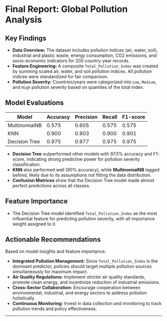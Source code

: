 # Final Report: Global Pollution Analysis

## Key Findings

- **Data Overview:** The dataset includes pollution indices (air, water, soil), industrial and plastic waste, energy consumption, CO2 emissions, and socio-economic indicators for 200 country-year records.
- **Feature Engineering:** A composite `Total_Pollution_Index` was created by summing scaled air, water, and soil pollution indices. All pollution indices were standardized for fair comparison.
- **Pollution Severity:** Countries/years were categorized into `Low`, `Medium`, and `High` pollution severity based on quantiles of the total index.

## Model Evaluations

| Model           | Accuracy | Precision | Recall | F1-score |
|-----------------|----------|-----------|--------|----------|
| MultinomialNB   | 0.575    | 0.605     | 0.575  | 0.575    |
| KNN             | 0.900    | 0.903     | 0.900  | 0.901    |
| Decision Tree   | 0.975    | 0.977     | 0.975  | 0.975    |

- **Decision Tree** outperformed other models with 97.5% accuracy and F1-score, indicating strong predictive power for pollution severity classification.
- **KNN** also performed well (90% accuracy), while **MultinomialNB** lagged behind, likely due to its assumptions not fitting the data distribution.
- **Confusion Matrices** show that the Decision Tree model made almost perfect predictions across all classes.

## Feature Importance

- The Decision Tree model identified `Total_Pollution_Index` as the most influential feature for predicting pollution severity, with all importance weight assigned to it.

## Actionable Recommendations

Based on model insights and feature importance:

- **Integrated Pollution Management:** Since `Total_Pollution_Index` is the dominant predictor, policies should target multiple pollution sources simultaneously for maximum impact.
- **Air Quality Regulations:** Implement stricter air quality standards, promote clean energy, and incentivize reduction of industrial emissions.
- **Cross-Sector Collaboration:** Encourage cooperation between environmental, industrial, and energy sectors to address pollution holistically.
- **Continuous Monitoring:** Invest in data collection and monitoring to track pollution trends and policy effectiveness.

---